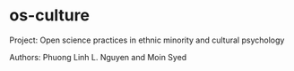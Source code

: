 # os-culture
Project: Open science practices in ethnic minority and cultural psychology

Authors: Phuong Linh L. Nguyen and Moin Syed
